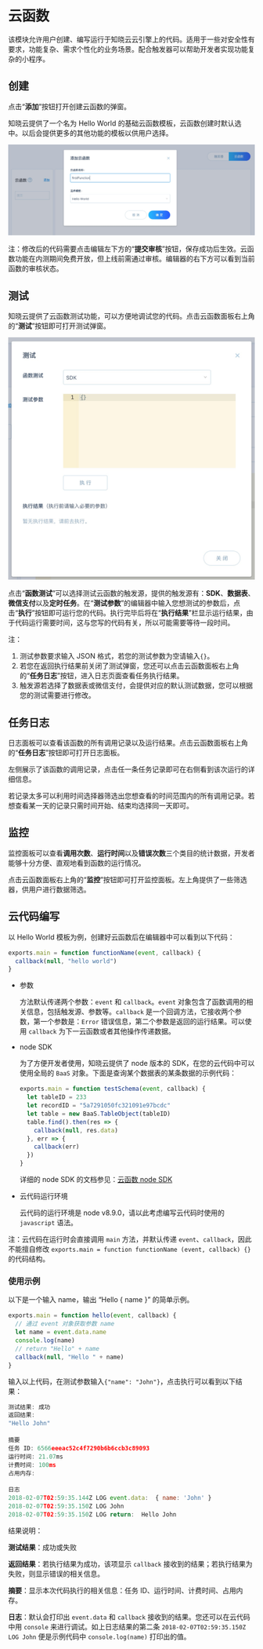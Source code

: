 # 云函数

该模块允许用户创建、编写运行于知晓云云引擎上的代码。适用于一些对安全性有要求，功能复杂、需求个性化的业务场景。配合触发器可以帮助开发者实现功能复杂的小程序。

## 创建

点击“**添加**”按钮打开创建云函数的弹窗。

知晓云提供了一个名为 Hello World 的基础云函数模板，云函数创建时默认选中。以后会提供更多的其他功能的模板以供用户选择。

![新建云函数](/images/dashboard/cloud-function-add.jpg)

<span class="attention">注：</span>修改后的代码需要点击编辑左下方的“**提交审核**”按钮，保存成功后生效。云函数功能在内测期间免费开放，但上线前需通过审核。编辑器的右下方可以看到当前函数的审核状态。

## 测试

知晓云提供了云函数测试功能，可以方便地调试您的代码。点击云函数面板右上角的“**测试**”按钮即可打开测试弹窗。

![测试弹窗](/images/dashboard/cloud-function-test.jpg)

点击“**函数测试**”可以选择测试云函数的触发源，提供的触发源有：**SDK**、**数据表**、**微信支付**以及**定时任务**。在“**测试参数**”的编辑器中输入您想测试的参数后，点击“**执行**”按钮即可运行您的代码。执行完毕后将在“**执行结果**”栏显示运行结果，由于代码运行需要时间，这与您写的代码有关，所以可能需要等待一段时间。

<span class="attention">注：</span>

1. 测试参数要求输入 JSON 格式，若您的测试参数为空请输入`{}`。
2. 若您在返回执行结果前关闭了测试弹窗，您还可以点击云函数面板右上角的“**任务日志**”按钮，进入日志页面查看任务执行结果。
3. 触发源若选择了数据表或微信支付，会提供对应的默认测试数据，您可以根据您的测试需要进行修改。

## 任务日志

日志面板可以查看该函数的所有调用记录以及运行结果。点击云函数面板右上角的“**任务日志**”按钮即可打开日志面板。

左侧展示了该函数的调用记录，点击任一条任务记录即可在右侧看到该次运行的详细信息。

若记录太多可以利用时间选择器筛选出您想查看的时间范围内的所有调用记录。若想查看某一天的记录只需时间开始、结束均选择同一天即可。

## 监控

监控面板可以查看**调用次数**、**运行时间**以及**错误次数**三个类目的统计数据，开发者能够十分方便、直观地看到函数的运行情况。

点击云函数面板右上角的“**监控**”按钮即可打开监控面板。左上角提供了一些筛选器，供用户进行数据筛选。

## 云代码编写

以 Hello World 模板为例，创建好云函数后在编辑器中可以看到以下代码：

```js
exports.main = function functionName(event, callback) {
  callback(null, "hello world")
}
```

- 参数

  方法默认传递两个参数：`event` 和 `callback`。`event` 对象包含了函数调用的相关信息，包括触发源、参数等。`callback` 是一个回调方法，它接收两个参数，第一个参数是：`Error` 错误信息，第二个参数是返回的运行结果。可以使用 `callback` 为下一云函数或者其他操作传递数据。

- node SDK

  为了方便开发者使用，知晓云提供了 node 版本的 SDK，在您的云代码中可以使用全局的 `BaaS` 对象。下面是查询某个数据表的某条数据的示例代码：

  ```js
  exports.main = function testSchema(event, callback) {
    let tableID = 233
    let recordID = "5a7291050fc321091e97bcdc"
    let table = new BaaS.TableObject(tableID)
    table.find().then(res => {
      callback(null, res.data)
    }, err => {
      callback(err)
    })
  }
  ```

  详细的 node SDK 的文档参见：[云函数 node SDK](../cloud-function/node-sdk/)

- 云代码运行环境

  云代码的运行环境是 node v8.9.0，请以此考虑编写云代码时使用的 `javascript` 语法。

<span class="attention">注：</span>云代码在运行时会直接调用 `main` 方法，并默认传递 `event`、`callback`，因此不能擅自修改 `exports.main = function functionName (event, callback) {}` 的代码结构。

### 使用示例

以下是一个输入 name，输出 “Hello { name }” 的简单示例。

```js
exports.main = function hello(event, callback) {
  // 通过 event 对象获取参数 name
  let name = event.data.name
  console.log(name)
  // return "Hello" + name
  callback(null, "Hello " + name)
}
```

输入以上代码，在测试参数输入`{"name": "John"}`，点击执行可以看到以下结果：

```js
测试结果: 成功
返回结果:
"Hello John"

摘要
任务 ID: 6566eeeac52c4f7290b6b6ccb3c89093
运行时间: 21.07ms
计费时间: 100ms
占用内存:

日志
2018-02-07T02:59:35.144Z LOG event.data:  { name: 'John' }
2018-02-07T02:59:35.150Z LOG John
2018-02-07T02:59:35.150Z LOG return:  Hello John
```

结果说明：

**测试结果**：成功或失败

**返回结果**：若执行结果为成功，该项显示 `callback` 接收到的结果；若执行结果为失败，则显示错误的相关信息。

**摘要**：显示本次代码执行的相关信息：任务 ID、运行时间、计费时间、占用内存。

**日志**：默认会打印出 `event.data` 和 `callback` 接收到的结果。您还可以在云代码中用 `console` 来进行调试。如上日志结果的第二条 `2018-02-07T02:59:35.150Z LOG John` 便是示例代码中 `console.log(name)` 打印出的值。
